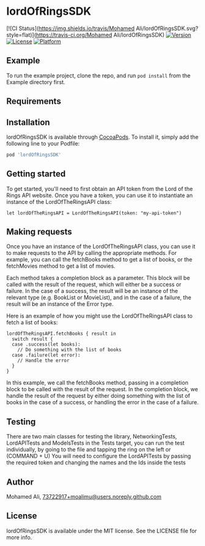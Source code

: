 # lordOfRingsSDK

[![CI Status](https://img.shields.io/travis/Mohamed Ali/lordOfRingsSDK.svg?style=flat)](https://travis-ci.org/Mohamed Ali/lordOfRingsSDK)
[![Version](https://img.shields.io/cocoapods/v/lordOfRingsSDK.svg?style=flat)](https://cocoapods.org/pods/lordOfRingsSDK)
[![License](https://img.shields.io/cocoapods/l/lordOfRingsSDK.svg?style=flat)](https://cocoapods.org/pods/lordOfRingsSDK)
[![Platform](https://img.shields.io/cocoapods/p/lordOfRingsSDK.svg?style=flat)](https://cocoapods.org/pods/lordOfRingsSDK)

## Example

To run the example project, clone the repo, and run `pod install` from the Example directory first.

## Requirements

## Installation

lordOfRingsSDK is available through [CocoaPods](https://cocoapods.org). To install
it, simply add the following line to your Podfile:

```ruby
pod 'lordOfRingsSDK'
```

## Getting started

To get started, you'll need to first obtain an API token from the Lord of the Rings API website. Once you have a token, you can use it to instantiate an instance of the LordOfTheRingsAPI class:

```
let lordOfTheRingsAPI = LordOfTheRingsAPI(token: "my-api-token")
```

## Making requests

Once you have an instance of the LordOfTheRingsAPI class, you can use it to make requests to the API by calling the appropriate methods. For example, you can call the fetchBooks method to get a list of books, or the fetchMovies method to get a list of movies.

Each method takes a completion block as a parameter. This block will be called with the result of the request, which will either be a success or failure. In the case of a success, the result will be an instance of the relevant type (e.g. BookList or MovieList), and in the case of a failure, the result will be an instance of the Error type.

Here is an example of how you might use the LordOfTheRingsAPI class to fetch a list of books:

```
lordOfTheRingsAPI.fetchBooks { result in
  switch result {
  case .success(let books):
    // Do something with the list of books
  case .failure(let error):
    // Handle the error
  }
}
```

In this example, we call the fetchBooks method, passing in a completion block to be called with the result of the request. In the completion block, we handle the result of the request by either doing something with the list of books in the case of a success, or handling the error in the case of a failure.


## Testing
There are two main classes for testing the library, NetworkingTests, LordAPITests and ModelsTests in the Tests target, you can run the test individually, by going to the file and tapping the ring on the left or (COMMAND + U)
You will need to configure the LordAPITests by passing the required token and changing the names and the Ids inside the tests


## Author

Mohamed Ali, 73722917+moalimu@users.noreply.github.com

## License

lordOfRingsSDK is available under the MIT license. See the LICENSE file for more info.
